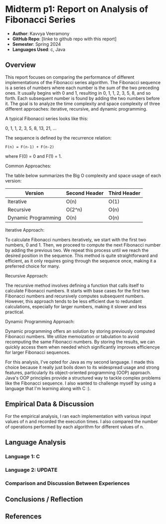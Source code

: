 # Midterm p1: Report on Analysis of Fibonacci  Series
* **Author**: Kavvya Veeramony
* **GitHub Repo**: [linke to github repo with this report]
* **Semester**: Spring 2024
* **Languages Used**: c, Java 

## Overview
This report focuses on comparing the performance of different implementations of the Fibonacci series algorithm. The Fibonacci sequence is a series of numbers where each number is the sum of the two preceding ones. It usually begins with 0 and 1, resulting in 0, 1, 1, 2, 3, 5, 8, and so forth. Each subsequent number is found by adding the two numbers before it. The goal is to analyze the time complexity and space complexity of three different approaches: iterative, recursive, and dynamic programming.

A typical Fibonacci series looks like this:

0, 1, 1, 2, 3, 5, 8, 13, 21, ...


The sequence is defined by the recurrence relation:
```
F(n) = F(n-1) + F(n-2)
```
where F(0) = 0 and F(1) = 1.


Common Approaches:

The table below summarizes the Big O complexity and space usage of each version:

|     Version   | Second Header | Third Header |    
| ------------- | ------------- | ------------ |
| Iterative     | O(n)          | O(1)         |
| Recursive     | O(2^n)        | O(n)
| Dynamic Programming| O(n)     |  O(n)        |


Iterative Approach:

To calculate Fibonacci numbers iteratively, we start with the first two numbers, 0 and 1.
Then, we proceed to compute the next Fibonacci number by adding the previous two.
We repeat this process until we reach the desired position in the sequence.
This method is quite straightforward and efficient, as it only requires going through the sequence once, making it a preferred choice for many.

Recursive Approach:

The recursive method involves defining a function that calls itself to calculate Fibonacci numbers.
It starts with base cases for the first two Fibonacci numbers and recursively computes subsequent numbers.
However, this approach tends to be less efficient due to redundant calculations, especially for larger numbers, making it slower and less practical.

Dynamic Programming Approach:

Dynamic programming offers an solution by storing previously computed Fibonacci numbers.
We utilize memoization or tabulation to avoid recomputing the same Fibonacci numbers.
By storing the results, we can quickly access them when needed which significantly improves efficiencye for larger Fibonacci sequences.

For this analysis, I've opted for Java as my second language. I made this choice because it really just boils down to its widespread usage and strong features, particularly its object-oriented programming (OOP) approach. Java's OOP principles provide a structured way to tackle complex problems like the Fibonacci sequence. I also wanted to challenge myself by using a language that I'm learning along with C :). 

## Empirical Data & Discussion 
For the empirical analysis, I ran each implementation with various input values of n and recorded the execution times. I also compared the number of operations performed by each algorithm for different values of n.

## Language Analysis


### Language 1: C



### Language 2: UPDATE



### Comparison and Discussion Between Experiences


## Conclusions / Reflection

## References

